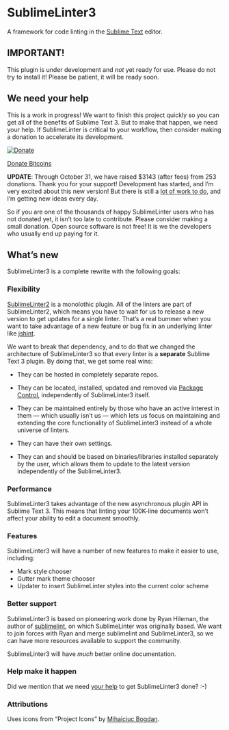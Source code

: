 SublimeLinter3
=========

A framework for code linting in the [Sublime Text](http://sublimetext.com "Sublime Text") editor.

## IMPORTANT!

This plugin is under development and *not* yet ready for use. Please do not try to install it! Please be patient, it will be ready soon.

## We need your help

This is a work in progress! We want to finish this project quickly so you can get all of the benefits of Sublime Text 3. But to make that happen, we need your help. If SublimeLinter is critical to your workflow, then consider making a donation to accelerate its development.

[![Donate](http://www.aparajitaworld.com/cappuccino/Donate-button.png?v=1)](https://www.paypal.com/cgi-bin/webscr?cmd=_s-xclick&hosted_button_id=55KC77W2MU9VW)

<a class="coinbase-button" data-code="3265d1a223f01885e92514751e45cc55" data-button-style="custom_large" href="https://coinbase.com/checkouts/3265d1a223f01885e92514751e45cc55">Donate Bitcoins</a><script src="https://coinbase.com/assets/button.js" type="text/javascript"></script>

**UPDATE**: Through October 31, we have raised $3143 (after fees) from 253 donations. Thank you for your support! Development has started, and I’m very excited about this new version! But there is still a [lot of work to do](https://github.com/SublimeLinter/SublimeLinter3/issues/4), and I’m getting new ideas every day.

So if you are one of the thousands of happy SublimeLinter users who has not donated yet, it isn’t too late to contribute. Please consider making a small donation. Open source software is not free! It is we the developers who usually end up paying for it.

## What’s new

SublimeLinter3 is a complete rewrite with the following goals:

### Flexibility

[SublimeLinter2][sl2] is a monolothic plugin. All of the linters are part of SublimeLinter2, which means you have to wait for us to release a new version to get updates for a single linter. That’s a real bummer when you want to take advantage of a new feature or bug fix in an underlying linter like [jshint](http://jshint.org/about).

We want to break that dependency, and to do that we changed the architecture of SublimeLinter3 so that every linter is a **separate** Sublime Text 3 plugin. By doing that, we get some real wins:

- They can be hosted in completely separate repos.

- They can be located, installed, updated and removed via [Package Control](https://sublime.wbond.net), independently of SublimeLinter3 itself.

- They can be maintained entirely by those who have an active interest in them — which usually isn’t us — which lets us focus on maintaining and extending the core functionality of SublimeLinter3 instead of a whole universe of linters.

- They can have their own settings.

- They can and should be based on binaries/libraries installed separately by the user, which allows them to update to the latest version independently of the SublimeLinter3.

### Performance

SublimeLinter3 takes advantage of the new asynchronous plugin API in Sublime Text 3. This means that linting your 100K-line documents won’t affect your ability to edit a document smoothly.

### Features

SublimeLinter3 will have a number of new features to make it easier to use, including:

- Mark style chooser
- Gutter mark theme chooser
- Updater to insert SublimeLinter styles into the current color scheme

### Better support

SublimeLinter3 is based on pioneering work done by Ryan Hileman, the author of [sublimelint](https://github.com/lunixbochs/sublimelint), on which SublimeLinter was originally based. We want to join forces with Ryan and merge sublimelint and SublimeLinter3, so we can have more resources available to support the community.

SublimeLinter3 will have *much* better online documentation.

### Help make it happen

Did we mention that we need [your help](#we-need-your-help) to get SublimeLinter3 done? :-)

[sl2]: https://github.com/SublimeLinter/SublimeLinter

### Attributions

Uses icons from “Project Icons” by [Mihaiciuc Bogdan](http://bogo-d.deviantart.com).
